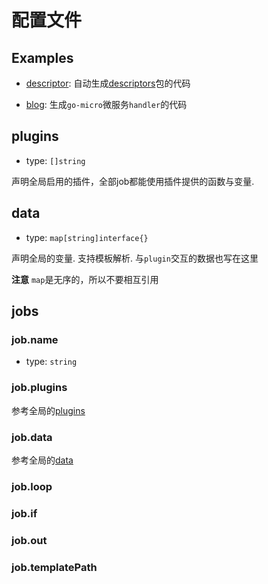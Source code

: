 # 配置文件

## Examples
- [descriptor](../examples/descriptor/config.yaml): 
自动生成[descriptors](../descriptors)包的代码

- [blog](../examples/blog/config.yaml):
生成`go-micro`微服务`handler`的代码

## plugins
- type: `[]string`

声明全局启用的插件，全部job都能使用插件提供的函数与变量.

## data
- type: `map[string]interface{}`

声明全局的变量.
支持模板解析.
与`plugin`交互的数据也写在这里

**注意** `map`是无序的，所以不要相互引用



## jobs
### job.name
- type: `string`

### job.plugins
参考全局的[plugins](#plugins)


### job.data
参考全局的[data](#data)


### job.loop
### job.if
### job.out 
### job.templatePath
